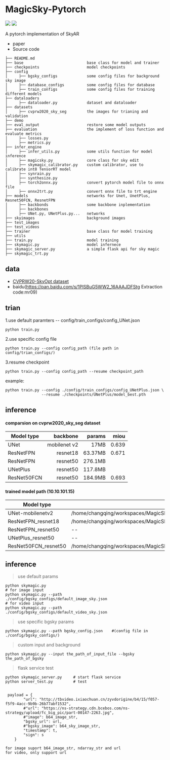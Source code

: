 # MagicSky-Pytorch


![](https://img.shields.io/static/v1?label=python&message=3.6|3.7&color=blue)
![](https://img.shields.io/static/v1?label=pytorch&message=1.4&color=<COLOR>)

A pytorch implementation of SkyAR
- paper 
- Source code

```
├── README.md
├── base                            base class for model and trainer
├── checkpoints                     model checkpoints
├── config                     
│     ├── bgsky_configs             some config files for background sky image
│     ├── database_configs          some config files for database
│     ├── train_configs             some config files for training different models
├── dataloaders                
│     ├── dataloader.py             dataset and dataloader
├── datasets    
│     ├── cvprw2020_sky_seg         the images for trianing and validation          
├── demo                       
├── eval_output                     restore some model outputs
├── evaluation                      the implement of loss function and evaluate metrics 
│     ├── losses.py    
│     ├── metrics.py      
├── infer_engine
│     ├── infer_utils.py            some utils function for model inference
│     ├── magicsky.py               core class for sky edit        
│     ├── skymagic_calibrator.py    custom calibrator, use to calibrate int8 TensorRT model
│     ├── synrain.py
│     ├── synthesize.py
│     ├── torch2onnx.py             convert pytorch model file to onnx file 
│     ├── onnx2trt.py               convert onnx file to trt engine
├── models                          networks for Unet, UnetPlus, Resnet50FCN, ResnetFPN
│     ├── backbonds                 some backbone inplementation   
│     ├── backbones                 
│     ├── UNet.py, UNetPlus.py...   networks                   
├── skyimages                       background images
├── test_images
├── test_videos 
├── trainer                         base class for model training
├── utils                    
├── train.py                        model training
├── skymagic.py                     model infernece
├── skymagic_server.py              a simple flask api for sky magic
├── skymagic_trt.py        

```
## data
- [CVPRW20-SkyOpt dataset](https://github.com/google/sky-optimization)
- baidu(https://pan.baidu.com/s/1PlSBuG5WW2_16AAAJDFStg    Extraction code:mr09)



## trian
1.use default paramters -- config/train_configs/config_UNet.json
```angular2
python train.py
```
2.use specific config file
```angular2
python train.py --config config_path (file path in config/trian_configs/)
```
3.resume checkpoint 
```angular2
python train.py --config config_path --resume checkpoint_path
```
example:
```angular2
python train.py --config ./config/train_configs/config_UNetPlus.json \
                --resume ./checkpoints/UNetPlus/model_best.pth
```

## inference
#### comparsion on cvprw2020_sky_seg dataset

| Model type     |  backbone     | params    |  miou         
| -------------- | ----------:   | --------: | --------: 
| UNet           |  mobilenet v2 |   17MB    |   0.639 |     
| ResNetFPN      |  resnet18     |  63.37MB  |   0.671 | 
| ResNetFPN      |  resnet50     |  276.1MB  |         |           
| UNetPlus       |  resnet50     |  117.8MB  |         |     
| ResNet50FCN    |  resnet50     |  184.9MB  |   0.693 |     

#### trained model path  (10.10.101.15)
| Model type     |  Model path     
| -------------- | ----------  | 
|UNet-mobilenetv2   |  /home/changqing/workspaces/MagicSky_Pytorch/checkpoints/UNet/1116_201425/model_best.pth |
|ResNetFPN_resnet18 |  /home/changqing/workspaces/MagicSky_Pytorch/checkpoints/ResNetFPN/1117_095050/model_best.pth |
|ResNetFPN_resnet50 | -- |
|UNetPlus_resnet50  | -- |
|ResNet50FCN_resnet50| /home/changqing/workspaces/MagicSky_Pytorch/checkpoints/ResNet50FCN/1116_201917/model_best.pth|

## inference
> use default params
```angular2 
python skymagic.py
# for image input
python skymagic.py --path ./config/bgsky_configs/default_image_sky.json
# for video input
python skymagic.py --path ./config/bgsky_configs/default_video_sky.json
```     
> use specific bgsky params 
```angular2
python skymagic.py --path bgsky_config.json    #(config file in ./config/bgsky_configs/)
```
> custom input and background 
```angular2
python skymagic.py --input the_path_of_input_file --bgsky the_path_of_bgsky
```
> flask service test
```angular2
python skymagic_server.py     # start flask service
python server_test.py         # test  


 payload = {
        "url": "http://tbvideo.ixiaochuan.cn/zyvdorigine/b4/15/f057-f5f9-4acc-9b9b-26b77abf1532",
        #"url": "https://ns-strategy.cdn.bcebos.com/ns-strategy/upload/fc_big_pic/part-00147-2263.jpg",
        #"image": b64_image_str,
        "bgsky_url": url,
        #"bgsky_image": b64_sky_image_str,
        "timestamp": t,
        "sign": s
    }

for image suport b64_image_str, ndarray_str and url
for video, only support url
```